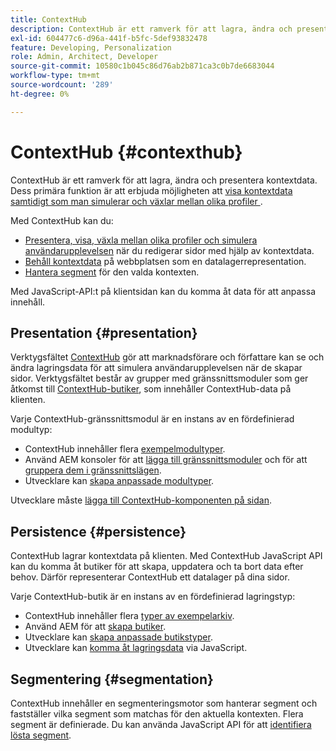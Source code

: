 ```yaml
---
title: ContextHub
description: ContextHub är ett ramverk för att lagra, ändra och presentera kontextdata
exl-id: 604477c6-d96a-441f-b5fc-5def93832478
feature: Developing, Personalization
role: Admin, Architect, Developer
source-git-commit: 10580c1b045c86d76ab2b871ca3c0b7de6683044
workflow-type: tm+mt
source-wordcount: '289'
ht-degree: 0%

---
```


# ContextHub {#contexthub}

ContextHub är ett ramverk för att lagra, ändra och presentera kontextdata. Dess primära funktion är att erbjuda möjligheten att [visa kontextdata samtidigt som man simulerar och växlar mellan olika profiler ](/help/sites-cloud/authoring/personalization/contexthub.md).

Med ContextHub kan du:

* [Presentera, visa, växla mellan olika profiler och simulera användarupplevelsen](#presentation) när du redigerar sidor med hjälp av kontextdata.
* [Behåll kontextdata](#persistence) på webbplatsen som en datalagerrepresentation.
* [Hantera segment](#segmentation) för den valda kontexten.

Med JavaScript-API:t på klientsidan kan du komma åt data för att anpassa innehåll.

## Presentation {#presentation}

Verktygsfältet [ContextHub](/help/sites-cloud/authoring/personalization/contexthub.md) gör att marknadsförare och författare kan se och ändra lagringsdata för att simulera användarupplevelsen när de skapar sidor. Verktygsfältet består av grupper med gränssnittsmoduler som ger åtkomst till [ContextHub-butiker](#persistence), som innehåller ContextHub-data på klienten.

Varje ContextHub-gränssnittsmodul är en instans av en fördefinierad modultyp:

* ContextHub innehåller flera [exempelmodultyper](sample-modules.md).
* Använd AEM konsoler för att [lägga till gränssnittsmoduler](configuring-contexthub.md#adding-a-ui-module) och för att [gruppera dem i gränssnittslägen](configuring-contexthub.md#adding-a-ui-mode).
* Utvecklare kan [skapa anpassade modultyper](extending-contexthub.md#creating-contexthub-ui-module-types).

Utvecklare måste [lägga till ContextHub-komponenten på sidan](configuring-contexthub.md).

## Persistence {#persistence}

ContextHub lagrar kontextdata på klienten. Med ContextHub JavaScript API kan du komma åt butiker för att skapa, uppdatera och ta bort data efter behov. Därför representerar ContextHub ett datalager på dina sidor.

Varje ContextHub-butik är en instans av en fördefinierad lagringstyp:

* ContextHub innehåller flera [typer av exempelarkiv](sample-stores.md).
* Använd AEM för att [skapa butiker](configuring-contexthub.md#creating-a-contexthub-store).
* Utvecklare kan [skapa anpassade butikstyper](extending-contexthub.md#creating-custom-store-candidates).
* Utvecklare kan [komma åt lagringsdata](adding-contexthub.md#interacting-with-contexthub-stores) via JavaScript.

## Segmentering {#segmentation}

ContextHub innehåller en segmenteringsmotor som hanterar segment och fastställer vilka segment som matchas för den aktuella kontexten. Flera segment är definierade. Du kan använda JavaScript API för att [identifiera lösta segment](adding-contexthub.md#determining-resolved-contexthub-segments).
